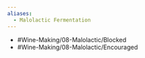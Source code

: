```yaml
---
aliases:
  - Malolactic Fermentation
---
```

- #Wine-Making/08-Malolactic/Blocked
- #Wine-Making/08-Malolactic/Encouraged